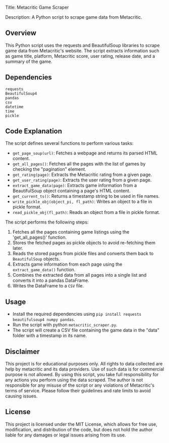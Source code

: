 Title: Metacritic Game Scraper

Description: A Python script to scrape game data from Metacritic.

## Overview
This Python script uses the requests and BeautifulSoup libraries to scrape game data from Metacritic's website. The script extracts information such as game title, platform, Metacritic score, user rating, release date, and a summary of the game.

## Dependencies
```
requests
BeautifulSoup4
pandas
csv
datetime
time
pickle
```

## Code Explanation
The script defines several functions to perform various tasks:

- `get_page_soup(url)`: Fetches a webpage and returns its parsed HTML content.
- `get_all_pages()`: Fetches all the pages with the list of games by checking the "pagination" element.
- `get_rating(page)`: Extracts the Metacritic rating from a given page.
- `get_user_rating(page)`: Extracts the user rating from a given page.
- `extract_game_data(page)`: Extracts game information from a BeautifulSoup object containing a page's HTML content.
- `get_current_ts()`: Returns a timestamp string to be used in file names.
- `write_pickle_obj(object_pi, fl_path)`: Writes an object to a file in pickle format.
- `read_pickle_obj(fl_path)`: Reads an object from a file in pickle format.

The script performs the following steps:

1. Fetches all the pages containing game listings using the 'get_all_pages()' function.
2. Stores the fetched pages as pickle objects to avoid re-fetching them later.
3. Reads the stored pages from pickle files and converts them back to `BeautifulSoup` objects.
4. Extracts game information from each page using the `extract_game_data()` function.
5. Combines the extracted data from all pages into a single list and converts it into a pandas DataFrame.
6. Writes the DataFrame to a `CSV` file.

## Usage
- Install the required dependencies using `pip install requests beautifulsoup4 numpy pandas`.
- Run the script with python `metacritic_scraper.py`.
- The script will create a CSV file containing the game data in the "data" folder with a timestamp in its name.

## Disclaimer
This project is for educational purposes only. All rights to data collected are help by metacritic and its data providers. Use of such data is for commercial purpose is not allowed. By using this script, you take full responsibility for any actions you perform using the data scraped. The author is not responsible for any misuse of the script or any violations of Metacritic's terms of service. Please follow their guidelines and rate limits to avoid causing issues.

## License
This project is licensed under the MIT License, which allows for free use, modification, and distribution of the code, but does not hold the author liable for any damages or legal issues arising from its use.
